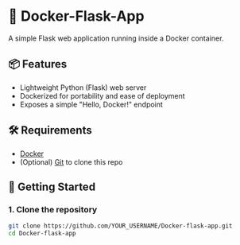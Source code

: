 # 🚀 Docker-Flask-App

A simple Flask web application running inside a Docker container.

## 📦 Features

- Lightweight Python (Flask) web server
- Dockerized for portability and ease of deployment
- Exposes a simple "Hello, Docker!" endpoint

## 🛠️ Requirements

- [Docker](https://www.docker.com/)
- (Optional) [Git](https://git-scm.com/) to clone this repo

## 🚀 Getting Started

### 1. Clone the repository

```bash
git clone https://github.com/YOUR_USERNAME/Docker-flask-app.git
cd Docker-flask-app
